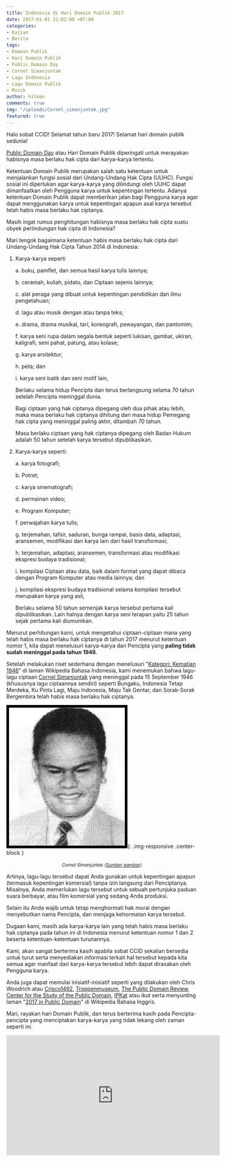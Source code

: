 ```yaml
---
title: Indonesia di Hari Domain Publik 2017
date: 2017-01-01 21:02:00 +07:00
categories:
- Kajian
- Berita
tags:
- Domain Publik
- Hari Domain Publik
- Public Domain Day
- Cornel Simanjuntak
- Lagu Indonesia
- Lagu Domain Publik
- Musik
author: hilman
comments: true
img: "/uploads/Cornel_simanjuntak.jpg"
featured: true
---
```


Halo sobat CCID!
Selamat tahun baru 2017!
Selamat hari domain publik sedunia!

[Public Domain Day](https://www.google.com/url?sa=t&rct=j&q=&esrc=s&source=web&cd=2&cad=rja&uact=8&ved=0ahUKEwivxN-H7J7SAhXCs48KHZ8bBLMQFggjMAE&url=https%3A%2F%2Fen.wikipedia.org%2Fwiki%2FPublic_Domain_Day&usg=AFQjCNHENNu33yHbdXux0x5T3GWldgPesg&sig2=4Xo1BJ7OvYD5VauIVeRBuQ) atau Hari Domain Publik diperingati untuk merayakan habisnya masa berlaku hak cipta dari karya-karya tertentu.

Ketentuan Domain Publik merupakan salah satu ketentuan untuk menjalankan fungsi sosial dari Undang-Undang Hak Cipta (UUHC). Fungsi sosial ini diperlukan agar karya-karya yang dilindungi oleh UUHC dapat dimanfaatkan oleh Pengguna karya untuk kepentingan tertentu. Adanya ketentuan Domain Publik dapat memberikan jalan bagi Pengguna karya agar dapat menggunakan karya untuk kepentingan apapun asal karya tersebut telah habis masa berlaku hak ciptanya.

Masih ingat rumus penghitungan habisnya masa berlaku hak cipta suatu obyek perlindungan hak cipta di Indonesia?

Mari tengok bagaimana ketentuan habis masa berlaku hak cipta dari Undang-Undang Hak Cipta Tahun 2014 di Indonesia:

1. Karya-karya seperti

    a. buku, pamflet, dan semua hasil karya tulis lainnya;

    b. ceramah, kuliah, pidato, dan Ciptaan sejenis lainnya;

    c. alat peraga yang dibuat untuk kepentingan pendidikan dan ilmu pengetahuan;

    d. lagu atau musik dengan atau tanpa teks;

    e. drama, drama musikal, tari, koreografi, pewayangan, dan pantomim;

    f. karya seni rupa dalam segala bentuk seperti lukisan, gambar, ukiran, kaligrafi, seni pahat, patung,
atau kolase;

    g. karya arsitektur;

    h. peta; dan

    i. karya seni batik dan seni motif lain,

    Berlaku selama hidup Pencipta dan terus berlangsung selama 70 tahun setelah Pencipta meninggal dunia.

    Bagi ciptaan yang hak ciptanya dipegang oleh dua pihak atau lebih, maka masa berlaku hak ciptanya dihitung dari masa hidup Pemegang hak cipta yang meninggal paling akhir, ditambah 70 tahun.

    Masa berlaku ciptaan yang hak ciptanya dipegang oleh Badan Hukum adalah 50 tahun setelah karya tersebut dipublikasikan.

2. Karya-karya seperti:

    a. karya fotografi;

    b. Potret;

    c. karya sinematografi;

    d. permainan video;

    e. Program Komputer;

    f. perwajahan karya tulis;

    g. terjemahan, tafsir, saduran, bunga rampai, basis data, adaptasi, aransemen, modifikasi dan karya
lain dari hasil transformasi;

    h. terjemahan, adaptasi, aransemen, transformasi atau modifikasi ekspresi budaya tradisional;

    i. kompilasi Ciptaan atau data, baik dalam format yang dapat dibaca dengan Program Komputer atau
media lainnya; dan

    j. kompilasi ekspresi budaya tradisional selama kompilasi tersebut merupakan karya yang asli,

    Berlaku selama 50 tahun semenjak karya tersebut pertama kali dipublikasikan. Lain halnya dengan karya seni terapan yaitu 25 tahun sejak pertama kali diumumkan.

Menurut perhitungan kami, untuk mengetahui ciptaan-ciptaan mana yang telah habis masa berlaku hak ciptanya di tahun 2017 menurut ketentuan nomor 1, kita dapat menelusuri karya-karya dari Pencipta yang **paling tidak sudah meninggal pada tahun 1946**.

Setelah melakukan riset sederhana dengan menelusuri "[Kategori: Kematian 1946](https://id.wikipedia.org/wiki/Kategori:Kematian_1946)" di laman Wikipedia Bahasa Indonesia, kami menemukan bahwa lagu-lagu ciptaan [Cornel Simanjuntak](https://id.wikipedia.org/wiki/Cornel_Simanjuntak) yang meninggal pada 15 September 1946 (khususnya lagu ciptaannya sendiri) seperti Bungaku, Indonesia Tetap Merdeka, Ku Pinta Lagi, Maju Indonesia, Maju Tak Gentar, dan Sorak-Sorak Bergembira telah habis masa berlaku hak ciptanya.

![Cornel_simanjuntak.jpg](/uploads/Cornel_simanjuntak.jpg){: .img-responsive .center-block }<center><small><i>Cornel Simanjuntak (<a href="https://id.wikipedia.org/w/index.php?title=Berkas:Cornel_simanjuntak.jpg&filetimestamp=20121219093539&">Sumber gambar</a>).</i></small></center>

Artinya, lagu-lagu tersebut dapat Anda gunakan untuk kepentingan apapun (termasuk kepentingan komersial) tanpa izin langsung dari Penciptanya. Misalnya, Anda memerlukan lagu tersebut untuk sebuah pertunjuka paduan suara berbayar, atau film komersial yang sedang Anda produksi.

Selain itu Anda wajib untuk tetap menghormati hak moral dengan menyebutkan nama Pencipta, dan menjaga kehormatan karya tersebut.

Dugaan kami, masih ada karya-karya lain yang telah habis masa berlaku hak ciptanya pada tahun ini di Indonesia menurut ketentuan nomor 1 dan 2 beserta ketentuan-ketentuan turunannya.

Kami, akan sangat berterima kasih apabila sobat CCID sekalian bersedia untuk turut serta menyediakan informasi terkait hal tersebut kepada kita semua agar manfaat dari karya-karya tersebut lebih dapat dirasakan oleh Pengguna karya.

Anda juga dapat memulai inisiatif-inisiatif seperti yang dilakukan oleh Chris Woodrich atau [Crisco1492](https://commons.wikimedia.org/wiki/User:Crisco_1492), [Troppenmuseum](https://commons.wikimedia.org/wiki/Commons:Tropenmuseum), [The Public Domain Review](http://publicdomainreview.org/collections/class-of-2017/?utm_content=buffera8a6e&utm_medium=social&utm_source=facebook.com&utm_campaign=buffer), [Center for the Study of the Public Domain](http://web.law.duke.edu/cspd/publicdomainday/2017/), [IPKat](http://ipkitten.blogspot.co.id/2017/01/happy-public-domain-day.html) atau ikut serta menyunting laman "[2017 in Public Domain](https://en.wikipedia.org/wiki/2017_in_public_domain#Entering_the_public_domain_in_countries_with_life_.2B_70_years)" di Wikipedia Bahasa Inggris.

Mari, rayakan hari Domain Publik, dan terus berterima kasih pada Pencipta-pencipta yang menciptakan karya-karya yang tidak lekang oleh zaman seperti ini.

<div class="embed-responsive embed-responsive-16by9"><iframe width="560" height="315" src="https://www.youtube.com/embed/QtNl-Hz0G-I" frameborder="0" allowfullscreen></iframe></div>
